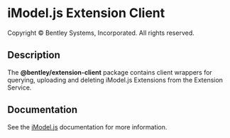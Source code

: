 # iModel.js Extension Client

Copyright © Bentley Systems, Incorporated. All rights reserved.

## Description

The __@bentley/extension-client__ package contains client wrappers for querying, uploading and deleting iModel.js Extensions from the Extension Service.

## Documentation

See the [iModel.js](https://www.imodeljs.org) documentation for more information.

